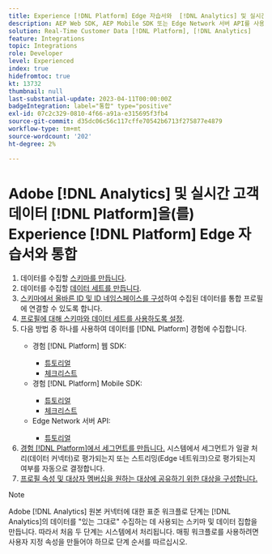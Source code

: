 ```yaml
---
title: Experience [!DNL Platform] Edge 자습서와  [!DNL Analytics] 및 실시간 고객 데이터 [!DNL Platform] 통합
description: AEP Web SDK, AEP Mobile SDK 또는 Edge Network 서버 API를 사용하여  [!DNL Analytics] Adobe을 실시간 고객 데이터와 통합 [!DNL Platform] 하는 방법에 대해 알아봅니다.
solution: Real-Time Customer Data [!DNL Platform], [!DNL Analytics]
feature: Integrations
topic: Integrations
role: Developer
level: Experienced
index: true
hidefromtoc: true
kt: 13732
thumbnail: null
last-substantial-update: 2023-04-11T00:00:00Z
badgeIntegration: label="통합" type="positive"
exl-id: 07c2c329-0810-4f66-a91a-e315695f3fb4
source-git-commit: d35dc06c56c117cffe70542b6713f275877e4879
workflow-type: tm+mt
source-wordcount: '202'
ht-degree: 2%

---
```


# Adobe [!DNL Analytics] 및 실시간 고객 데이터 [!DNL Platform]을(를) Experience [!DNL Platform] Edge 자습서와 통합

<ol>
    <li>데이터를 수집할 <a href="https://experienceleague.adobe.com/?lang=en#dashboard/learning" _target="_blank" rel="noopener noreferrer">스키마를 만듭니다</a>.</li>
    <li>데이터를 수집할 <a href="https://experienceleague.adobe.com/docs/platform-learn/tutorials/data-ingestion/create-datasets-and-ingest-data.html" _target="_blank" rel="noopener noreferrer">데이터 세트를 만듭니다</a>.</a></li>
    <li><a href="https://experienceleague.adobe.com/docs/platform-learn/tutorials/identities/label-ingest-and-verify-identity-data.html?lang=en" _target="_blank" rel="noopener noreferrer">스키마에서 올바른 ID 및 ID 네임스페이스를 구성</a>하여 수집된 데이터를 통합 프로필에 연결할 수 있도록 합니다.</li>
    <li><a href="https://experienceleague.adobe.com/docs/platform-learn/tutorials/profiles/bring-data-into-the-real-time-customer-profile.html?lang=ko-KR" _target="_blank" rel="noopener noreferrer">프로필에 대해 스키마와 데이터 세트를 사용하도록 설정</a>.</li>
    <li>다음 방법 중 하나를 사용하여 데이터를 [!DNL Platform] 경험에 수집합니다.</li>
        <ul>
           <li>경험 [!DNL Platform] 웹 SDK:</li>
                <ul>
                    <li><a href="https://experienceleague.adobe.com/docs/platform-learn/implement-web-sdk/overview.html?lang=ko-KR" _target="_blank" rel="noopener noreferrer">튜토리얼</a></li>
                    <li><a href="https://experienceleague.adobe.com/docs/analytics/implementation/aep-edge/web-sdk/overview.html" _target="_blank" rel="noopener noreferrer">체크리스트</a></li>
                </ul>
            <li>경험 [!DNL Platform] Mobile SDK:</li>
                <ul>
                    <li><a href="https://experienceleague.adobe.com/docs/platform-learn/data-collection/mobile-sdk/create-mobile-properties.html" _target="_blank" rel="noopener noreferrer">튜토리얼</a></li>
                    <li><a href="https://experienceleague.adobe.com/docs/analytics/implementation/aep-edge/mobile-sdk/overview.html" _target="_blank" rel="noopener noreferrer">체크리스트</a></li>
                </ul></li>
            <li>Edge Network 서버 API:</li>
                <ul>
                    <li><a href="https://experienceleague.adobe.com/docs/experience-platform/edge-network-server-api/interacting-other-adobe-solutions/interacting-adobe-analytics.html" _target="_blank" rel="noopener noreferrer">튜토리얼</a></li>
                </ul>
       </ul>
    <li><a href="https://experienceleague.adobe.com/docs/platform-learn/tutorials/segments/create-segments.html" _target="_blank" rel="noopener noreferrer">경험 [!DNL Platform]에서 세그먼트를 만듭니다.</a> 시스템에서 세그먼트가 일괄 처리(데이터 커넥터)로 평가되는지 또는 스트리밍(Edge 네트워크)으로 평가되는지 여부를 자동으로 결정합니다.</li>
    <li><a href="https://experienceleague.adobe.com/docs/platform-learn/tutorials/destinations/create-destinations-and-activate-data.html" _target="_blank" rel="noopener noreferrer">프로필 속성 및 대상자 멤버십을 원하는 대상에 공유하기 위한 대상을 구성합니다.</a></li>
</ol>

>[!NOTE]
>
>Adobe [!DNL Analytics] 원본 커넥터에 대한 표준 워크플로 단계는 [!DNL Analytics]의 데이터를 &quot;있는 그대로&quot; 수집하는 데 사용되는 스키마 및 데이터 집합을 만듭니다. 따라서 처음 두 단계는 시스템에서 처리됩니다. 매핑 워크플로를 사용하려면 사용자 지정 속성을 만들어야 하므로 단계 순서를 따르십시오.
